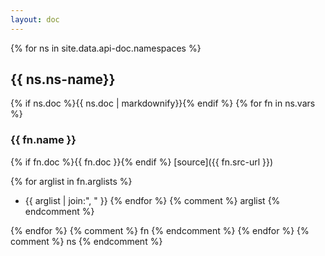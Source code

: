```yaml
---
layout: doc
---
```


{% for ns in site.data.api-doc.namespaces %}
## {{ ns.ns-name}} 
{% if ns.doc %}{{ ns.doc | markdownify}}{% endif %}
  {% for fn in ns.vars %}
###  {{ fn.name }} 
{% if fn.doc %}{{ fn.doc }}{% endif %}
[source]({{ fn.src-url }})

{% for arglist in fn.arglists %}
  * {{ arglist | join:", " }}
{% endfor %} {% comment %} arglist {% endcomment %}

{% endfor %} {% comment %} fn {% endcomment %}
{% endfor %} {% comment %} ns {% endcomment %}

